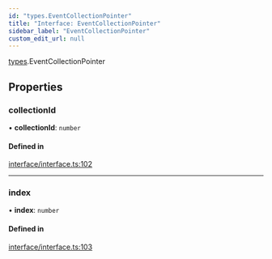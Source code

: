 ```yaml
---
id: "types.EventCollectionPointer"
title: "Interface: EventCollectionPointer"
sidebar_label: "EventCollectionPointer"
custom_edit_url: null
---
```


[types](../namespaces/types.md).EventCollectionPointer

## Properties

### collectionId

• **collectionId**: `number`

#### Defined in

[interface/interface.ts:102](https://github.com/CityOfZion/isengard/blob/aaf6827/sdk/src/interface/interface.ts#L102)

___

### index

• **index**: `number`

#### Defined in

[interface/interface.ts:103](https://github.com/CityOfZion/isengard/blob/aaf6827/sdk/src/interface/interface.ts#L103)

